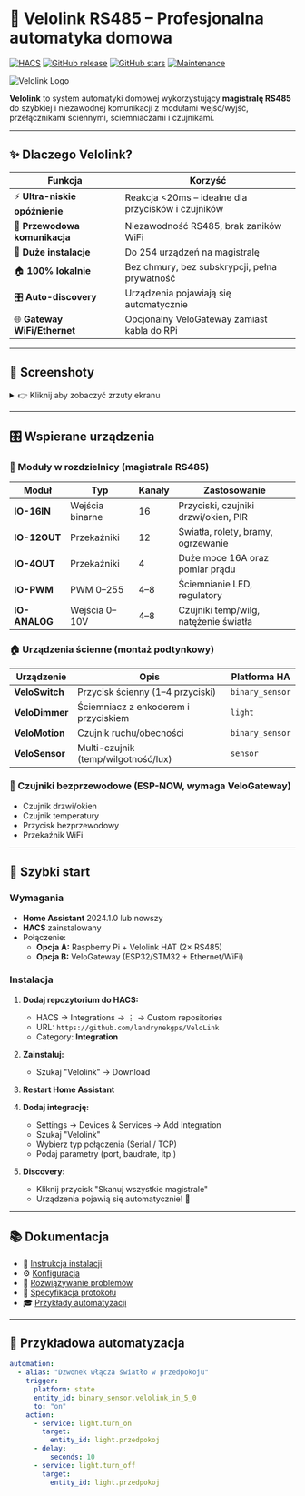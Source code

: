# 🔌 Velolink RS485 – Profesjonalna automatyka domowa

[![HACS](https://img.shields.io/badge/HACS-Custom-orange.svg?style=for-the-badge)](https://github.com/hacs/integration)
[![GitHub release](https://img.shields.io/github/release/landrynekgps/VeloLink.svg?style=for-the-badge)](https://github.com/landrynekgps/VeloLink/releases)
[![GitHub stars](https://img.shields.io/github/stars/landrynekgps/VeloLink.svg?style=for-the-badge)](https://github.com/landrynekgps/VeloLink/stargazers)
[![Maintenance](https://img.shields.io/badge/Maintained%3F-yes-green.svg?style=for-the-badge)](https://github.com/landrynekgps/VeloLink/graphs/commit-activity)

![Velolink Logo](https://raw.githubusercontent.com/landrynekgps/VeloLink/icon.png)

**Velolink** to system automatyki domowej wykorzystujący **magistralę RS485** do szybkiej i niezawodnej komunikacji z modułami wejść/wyjść, przełącznikami ściennymi, ściemniaczami i czujnikami.

---

## ✨ Dlaczego Velolink?

| Funkcja | Korzyść |
|---------|---------|
| ⚡ **Ultra-niskie opóźnienie** | Reakcja <20ms – idealne dla przycisków i czujników |
| 🔌 **Przewodowa komunikacja** | Niezawodność RS485, brak zaników WiFi |
| 🏢 **Duże instalacje** | Do 254 urządzeń na magistralę |
| 🏠 **100% lokalnie** | Bez chmury, bez subskrypcji, pełna prywatność |
| 🎛️ **Auto-discovery** | Urządzenia pojawiają się automatycznie |
| 🌐 **Gateway WiFi/Ethernet** | Opcjonalny VeloGateway zamiast kabla do RPi |

---

## 📸 Screenshoty

<details>
<summary>👉 Kliknij aby zobaczyć zrzuty ekranu</summary>

### Główny panel
![Dashboard](docs/images/dashboard.png)

### Konfiguracja przez UI
![Config Flow](docs/images/config-flow.png)

### Wykryte urządzenia
![Devices](docs/images/devices.png)

### Edycja Device Class
![Device Class](docs/images/device-class-config.png)

</details>

---

## 🎛️ Wspierane urządzenia

### 🔧 Moduły w rozdzielnicy (magistrala RS485)

| Moduł | Typ | Kanały | Zastosowanie |
|-------|-----|--------|--------------|
| **IO-16IN** | Wejścia binarne | 16 | Przyciski, czujniki drzwi/okien, PIR |
| **IO-12OUT** | Przekaźniki | 12 | Światła, rolety, bramy, ogrzewanie |
| **IO-4OUT** | Przekaźniki | 4 | Duże moce 16A oraz pomiar prądu |
| **IO-PWM** | PWM 0–255 | 4–8 | Ściemnianie LED, regulatory |
| **IO-ANALOG** | Wejścia 0–10V | 4–8 | Czujniki temp/wilg, natężenie światła |

### 🏠 Urządzenia ścienne (montaż podtynkowy)

| Urządzenie | Opis | Platforma HA |
|------------|------|--------------|
| **VeloSwitch** | Przycisk ścienny (1–4 przyciski) | `binary_sensor` |
| **VeloDimmer** | Ściemniacz z enkoderem i przyciskiem | `light` |
| **VeloMotion** | Czujnik ruchu/obecności | `binary_sensor` |
| **VeloSensor** | Multi-czujnik (temp/wilgotność/lux) | `sensor` |

### 📡 Czujniki bezprzewodowe (ESP-NOW, wymaga VeloGateway)

- Czujnik drzwi/okien
- Czujnik temperatury
- Przycisk bezprzewodowy
- Przekaźnik WiFi

---

## 🚀 Szybki start

### Wymagania

- **Home Assistant** 2024.1.0 lub nowszy
- **HACS** zainstalowany
- Połączenie:
  - **Opcja A:** Raspberry Pi + Velolink HAT (2× RS485)
  - **Opcja B:** VeloGateway (ESP32/STM32 + Ethernet/WiFi)

### Instalacja

1. **Dodaj repozytorium do HACS:**
   - HACS → Integrations → ⋮ → Custom repositories
   - URL: `https://github.com/landrynekgps/VeloLink`
   - Category: **Integration**

2. **Zainstaluj:**
   - Szukaj "Velolink" → Download

3. **Restart Home Assistant**

4. **Dodaj integrację:**
   - Settings → Devices & Services → Add Integration
   - Szukaj "Velolink"
   - Wybierz typ połączenia (Serial / TCP)
   - Podaj parametry (port, baudrate, itp.)

5. **Discovery:**
   - Kliknij przycisk "Skanuj wszystkie magistrale"
   - Urządzenia pojawią się automatycznie! 🎉

---

## 📚 Dokumentacja

- 📖 [Instrukcja instalacji](docs/installation.md)
- ⚙️ [Konfiguracja](docs/configuration.md)
- 🔧 [Rozwiązywanie problemów](docs/troubleshooting.md)
- 📡 [Specyfikacja protokołu](docs/protocol.md)
- 🎓 [Przykłady automatyzacji](examples/automations.yaml)

---

## 🎯 Przykładowa automatyzacja

```yaml
automation:
  - alias: "Dzwonek włącza światło w przedpokoju"
    trigger:
      platform: state
      entity_id: binary_sensor.velolink_in_5_0
      to: "on"
    action:
      - service: light.turn_on
        target:
          entity_id: light.przedpokoj
      - delay:
          seconds: 10
      - service: light.turn_off
        target:
          entity_id: light.przedpokoj

